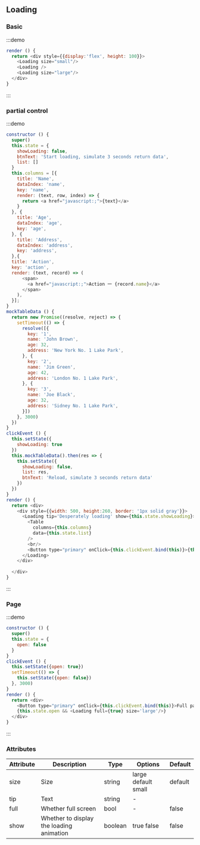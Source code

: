 ## Loading


### Basic

:::demo 

```js
render () {
  return <div style={{display:'flex', height: 100}}>
    <Loading size="small"/>
    <Loading />
    <Loading size="large"/>
  </div>
}
```
:::

### partial control
:::demo 

```js
constructor () {
  super()
  this.state = {
    showLoading: false,
    btnText: 'Start loading, simulate 3 seconds return data',
    list: []
  }
  this.columns = [{
    title: 'Name',
    dataIndex: 'name',
    key: 'name',
    render: (text, row, index) => {
      return <a href="javascript:;">{text}</a>
    }
  }, {
    title: 'Age',
    dataIndex: 'age',
    key: 'age',
  }, {
    title: 'Address',
    dataIndex: 'address',
    key: 'address',
  },{
  title: 'Action',
  key: 'action',
  render: (text, record) => (
      <span>
        <a href="javascript:;">Action 一 {record.name}</a>
      </span>
    ),
  }];
}
mockTableData () {
  return new Promise((resolve, reject) => {
    setTimeout(() => {
      resolve([{
        key: '1',
        name: 'John Brown',
        age: 32,
        address: 'New York No. 1 Lake Park',
      }, {
        key: '2',
        name: 'Jim Green',
        age: 42,
        address: 'London No. 1 Lake Park',
      }, {
        key: '3',
        name: 'Joe Black',
        age: 32,
        address: 'Sidney No. 1 Lake Park',
      }])
    }, 3000)
  })
}
clickEvent () {
  this.setState({
    showLoading: true
  })
  this.mockTableData().then(res => {
    this.setState({
      showLoading: false, 
      list: res,
      btnText: 'Reload, simulate 3 seconds return data'
    })
  })
}
render () {
  return <div>
    <div style={{width: 500, height:260, border: '1px solid gray'}}>
      <Loading tip='Desperately loading' show={this.state.showLoading}>
        <Table
          columns={this.columns}
          data={this.state.list}
        />
        <br/>
        <Button type="primary" onClick={this.clickEvent.bind(this)}>{this.state.btnText}</Button>
      </Loading>
    </div>
    
  </div>
}
```
:::

### Page
:::demo 

```js
constructor () {
  super()
  this.state = {
    open: false
  }
}
clickEvent () {
  this.setState({open: true})
  setTimeout(() => {
    this.setState({open: false})
  }, 3000)
}
render () {
  return <div>
    <Button type="primary" onClick={this.clickEvent.bind(this)}>Full page mask, automatically closed in 3 seconds</Button>
    {this.state.open && <Loading full={true} size='large'/>}
  </div>
}
```
:::

### Attributes

| Attribute | Description | Type | Options | Default |
| --------   | -----  | ----  |    ----  |   ----  |
| size |   Size  |  string   | large default small | default |
| tip |   Text  |  string   | - | |
| full |   Whether full screen  |   bool   | - | false |
| show |    Whether to display the loading animation  |  boolean   | true false | false |